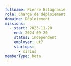 ```yaml
---
fullname: Pierre Estagnasié
role: Chargé de déploiement
domaine: Déploiement
missions:
  - start: 2023-11-20
    end: 2024-09-20
    status: independent
    employer: ut7
    startups:
      - sirius
memberType: beta
---
```

